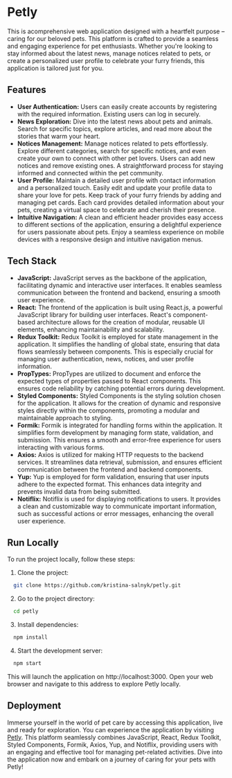 
# Petly

This is acomprehensive web application designed with a heartfelt purpose – caring for our beloved pets. This platform is crafted to provide a seamless and engaging experience for pet enthusiasts. Whether you're looking to stay informed about the latest news, manage notices related to pets, or create a personalized user profile to celebrate your furry friends, this application is tailored just for you.
## Features

- **User Authentication:** Users can easily create accounts by registering with the required information. Existing users can log in securely.
- **News Exploration:** Dive into the latest news about pets and animals. Search for specific topics, explore articles, and read more about the stories that warm your heart.
- **Notices Management:** Manage notices related to pets effortlessly. Explore different categories, search for specific notices, and even create your own to connect with other pet lovers. Users can add new notices and remove existing ones. A straightforward process for staying informed and connected within the pet community.
- **User Profile:** Maintain a detailed user profile with contact information and a personalized touch. Easily edit and update your profile data to share your love for pets. Keep track of your furry friends by adding and managing pet cards. Each card provides detailed information about your pets, creating a virtual space to celebrate and cherish their presence.
- **Intuitive Navigation:** A clean and efficient header provides easy access to different sections of the application, ensuring a delightful experience for users passionate about pets. Enjoy a seamless experience on mobile devices with a responsive design and intuitive navigation menus.


## Tech Stack

- **JavaScript:** JavaScript serves as the backbone of the application, facilitating dynamic and interactive user interfaces. It enables seamless communication between the frontend and backend, ensuring a smooth user experience.
-  **React:** The frontend of the application is built using React.js, a powerful JavaScript library for building user interfaces. React's component-based architecture allows for the creation of modular, reusable UI elements, enhancing maintainability and scalability.
- **Redux Toolkit:** Redux Toolkit is employed for state management in the application. It simplifies the handling of global state, ensuring that data flows seamlessly between components. This is especially crucial for managing user authentication, news, notices, and user profile information.
- **PropTypes:** PropTypes are utilized to document and enforce the expected types of properties passed to React components. This ensures code reliability by catching potential errors during development.
- **Styled Components:** Styled Components is the styling solution chosen for the application. It allows for the creation of dynamic and responsive styles directly within the components, promoting a modular and maintainable approach to styling.
- **Formik:** Formik is integrated for handling forms within the application. It simplifies form development by managing form state, validation, and submission. This ensures a smooth and error-free experience for users interacting with various forms.
- **Axios:** Axios is utilized for making HTTP requests to the backend services. It streamlines data retrieval, submission, and ensures efficient communication between the frontend and backend components.
- **Yup:** Yup is employed for form validation, ensuring that user inputs adhere to the expected format. This enhances data integrity and prevents invalid data from being submitted.
- **Notiflix:** Notiflix is used for displaying notifications to users. It provides a clean and customizable way to communicate important information, such as successful actions or error messages, enhancing the overall user experience.




## Run Locally

To run the project locally, follow these steps:

1. Clone the project:
```bash
  git clone https://github.com/kristina-salnyk/petly.git
```
2. Go to the project directory:

```bash
  cd petly
```

3. Install dependencies:

```bash
  npm install
```

4. Start the development server:

```bash
  npm start
```

This will launch the application on http://localhost:3000. Open your web browser and navigate to this address to explore Petly  locally.


## Deployment

Immerse yourself in the world of pet care by accessing this application, live and ready for exploration. You can experience the application by visiting [Petly](https://petly-nine.vercel.app/). This platform seamlessly combines JavaScript, React, Redux Toolkit, Styled Components, Formik, Axios, Yup, and Notiflix, providing users with an engaging and effective tool for managing pet-related activities. Dive into the application now and embark on a journey of caring for your pets with Petly!
